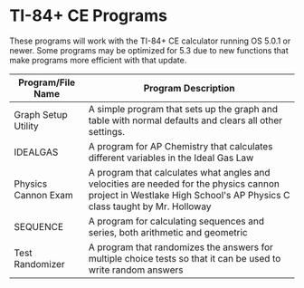# TI-84+ CE Programs

These programs will work with the TI-84+ CE calculator running OS 5.0.1 or newer. Some programs may be optimized for 5.3 due to new functions that make programs more efficient with that update.

| Program/File Name   | Program Description                                          |
| ------------------- | ------------------------------------------------------------ |
| Graph Setup Utility | A simple program that sets up the graph and table with normal defaults and clears all other settings. |
| IDEALGAS            | A program for AP Chemistry that calculates different variables in the Ideal Gas Law |
| Physics Cannon Exam | A program that calculates what angles and velocities are needed for the physics cannon project in Westlake High School's AP Physics C class taught by Mr. Holloway |
| SEQUENCE            | A program for calculating sequences and series, both arithmetic and geometric |
| Test Randomizer     | A program that randomizes the answers for multiple choice tests so that it can be used to write random answers |

